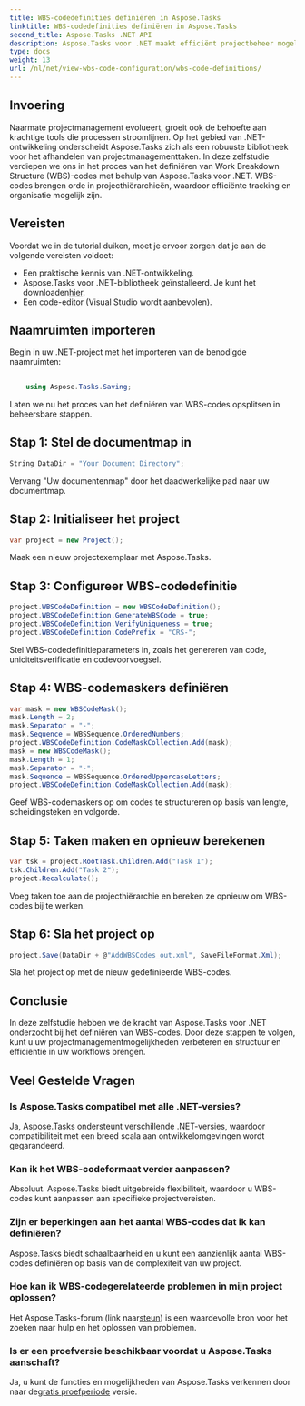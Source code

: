```yaml
---
title: WBS-codedefinities definiëren in Aspose.Tasks
linktitle: WBS-codedefinities definiëren in Aspose.Tasks
second_title: Aspose.Tasks .NET API
description: Aspose.Tasks voor .NET maakt efficiënt projectbeheer mogelijk. Beheers WBS-codes moeiteloos met onze uitgebreide tutorial. Stroomlijn uw workflows vandaag nog!
type: docs
weight: 13
url: /nl/net/view-wbs-code-configuration/wbs-code-definitions/
---
```

## Invoering
Naarmate projectmanagement evolueert, groeit ook de behoefte aan krachtige tools die processen stroomlijnen. Op het gebied van .NET-ontwikkeling onderscheidt Aspose.Tasks zich als een robuuste bibliotheek voor het afhandelen van projectmanagementtaken. In deze zelfstudie verdiepen we ons in het proces van het definiëren van Work Breakdown Structure (WBS)-codes met behulp van Aspose.Tasks voor .NET. WBS-codes brengen orde in projecthiërarchieën, waardoor efficiënte tracking en organisatie mogelijk zijn.
## Vereisten
Voordat we in de tutorial duiken, moet je ervoor zorgen dat je aan de volgende vereisten voldoet:
- Een praktische kennis van .NET-ontwikkeling.
-  Aspose.Tasks voor .NET-bibliotheek geïnstalleerd. Je kunt het downloaden[hier](https://releases.aspose.com/tasks/net/).
- Een code-editor (Visual Studio wordt aanbevolen).
## Naamruimten importeren
Begin in uw .NET-project met het importeren van de benodigde naamruimten:
```csharp
    
    using Aspose.Tasks.Saving;
```
Laten we nu het proces van het definiëren van WBS-codes opsplitsen in beheersbare stappen.

## Stap 1: Stel de documentmap in
```csharp
String DataDir = "Your Document Directory";
```
Vervang "Uw documentenmap" door het daadwerkelijke pad naar uw documentmap.
## Stap 2: Initialiseer het project
```csharp
var project = new Project();
```
Maak een nieuw projectexemplaar met Aspose.Tasks.
## Stap 3: Configureer WBS-codedefinitie
```csharp
project.WBSCodeDefinition = new WBSCodeDefinition();
project.WBSCodeDefinition.GenerateWBSCode = true;
project.WBSCodeDefinition.VerifyUniqueness = true;
project.WBSCodeDefinition.CodePrefix = "CRS-";
```
Stel WBS-codedefinitieparameters in, zoals het genereren van code, uniciteitsverificatie en codevoorvoegsel.
## Stap 4: WBS-codemaskers definiëren
```csharp
var mask = new WBSCodeMask();
mask.Length = 2;
mask.Separator = "-";
mask.Sequence = WBSSequence.OrderedNumbers;
project.WBSCodeDefinition.CodeMaskCollection.Add(mask);
mask = new WBSCodeMask();
mask.Length = 1;
mask.Separator = "-";
mask.Sequence = WBSSequence.OrderedUppercaseLetters;
project.WBSCodeDefinition.CodeMaskCollection.Add(mask);
```
Geef WBS-codemaskers op om codes te structureren op basis van lengte, scheidingsteken en volgorde.
## Stap 5: Taken maken en opnieuw berekenen
```csharp
var tsk = project.RootTask.Children.Add("Task 1");
tsk.Children.Add("Task 2");
project.Recalculate();
```
Voeg taken toe aan de projecthiërarchie en bereken ze opnieuw om WBS-codes bij te werken.
## Stap 6: Sla het project op
```csharp
project.Save(DataDir + @"AddWBSCodes_out.xml", SaveFileFormat.Xml);
```
Sla het project op met de nieuw gedefinieerde WBS-codes.
## Conclusie
In deze zelfstudie hebben we de kracht van Aspose.Tasks voor .NET onderzocht bij het definiëren van WBS-codes. Door deze stappen te volgen, kunt u uw projectmanagementmogelijkheden verbeteren en structuur en efficiëntie in uw workflows brengen.
## Veel Gestelde Vragen
### Is Aspose.Tasks compatibel met alle .NET-versies?
Ja, Aspose.Tasks ondersteunt verschillende .NET-versies, waardoor compatibiliteit met een breed scala aan ontwikkelomgevingen wordt gegarandeerd.
### Kan ik het WBS-codeformaat verder aanpassen?
Absoluut. Aspose.Tasks biedt uitgebreide flexibiliteit, waardoor u WBS-codes kunt aanpassen aan specifieke projectvereisten.
### Zijn er beperkingen aan het aantal WBS-codes dat ik kan definiëren?
Aspose.Tasks biedt schaalbaarheid en u kunt een aanzienlijk aantal WBS-codes definiëren op basis van de complexiteit van uw project.
### Hoe kan ik WBS-codegerelateerde problemen in mijn project oplossen?
 Het Aspose.Tasks-forum (link naar[steun](https://forum.aspose.com/c/tasks/15)) is een waardevolle bron voor het zoeken naar hulp en het oplossen van problemen.
### Is er een proefversie beschikbaar voordat u Aspose.Tasks aanschaft?
 Ja, u kunt de functies en mogelijkheden van Aspose.Tasks verkennen door naar de[gratis proefperiode](https://releases.aspose.com/) versie.